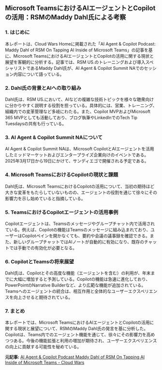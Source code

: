 ## Microsoft TeamsにおけるAIエージェントとCopilotの活用：RSMのMaddy Dahl氏による考察

### 1. はじめに

本レポートは、Cloud Wars Homeに掲載された「AI Agent & Copilot Podcast: Maddy Dahl of RSM On Tapping AI Inside of Microsoft Teams」の記事を基に、Microsoft TeamsにおけるAIエージェントとCopilotの活用に関する現状と展望を客観的に分析する。記事では、RSM US.のトレーニングおよび導入スペシャリストであるMaddy Dahl氏が、AI Agent & Copilot Summit NAでのセッション内容について語っている。

### 2. Dahl氏の背景とAIへの取り組み

Dahl氏は、RSM US.において、AIなどの複雑な技術トピックを様々な聴衆向けに分かりやすく説明する役割を担っている。具体的には、営業、トレーニング、組織内での変革管理など多岐にわたる。また、Copilot MVPおよびMicrosoft 365 MVPとしても活動しており、ブログ執筆やLinkedInでのTech Tip Tuesdaysの共有も行っている。

### 3. AI Agent & Copilot Summit NAについて

AI Agent & Copilot Summit NAは、Microsoft CopilotとAIエージェントを活用したミッドマーケットおよびエンタープライズ企業向けのイベントである。2025年3月17日から19日にかけて、サンディエゴで開催される予定である。

### 4. Microsoft TeamsにおけるCopilotの現状と課題

Dahl氏は、Microsoft TeamsにおけるCopilotの活用について、当初の期待ほど大きな変革をもたらしていないものの、エージェントの役割を通じて徐々にその影響力を示し始めていると指摘している。

### 5. TeamsにおけるCopilotエージェントの活用事例

Copilotエージェントは、Teamsのメッセージやグループチャット内で活用されている。例えば、Copilotの機能はTeamsのメッセージに組み込まれており、ユーザーはCopilotペインを開かなくても、要約や会議の議事録を確認できる。また、新しいグループチャットではAIノートが自動的に有効になり、既存のチャットでは手動での有効化が必要となる。

### 6. CopilotとTeamsの将来展望

Dahl氏は、Copilotとその高度な機能（エージェントを含む）の利用が、年末までに大幅に増加すると予測している。Copilotの機能は急速に進化しており、PowerPointのNarrative Builderなど、より広範な機能が追加されている。Teamsへのエージェントの統合は、相互作用と全体的なユーザーエクスペリエンスを向上させると期待されている。

### 7. まとめ

本レポートでは、Microsoft TeamsにおけるAIエージェントとCopilotの活用に関する現状と展望について、RSMのMaddy Dahl氏の発言を基に分析した。Copilotは、Teams内でのエージェント機能を通じて、徐々にその影響力を高めつつある。今後の機能拡張と利用の増加が期待され、ユーザーエクスペリエンスの向上に貢献する可能性を秘めている。



**元記事:** [AI Agent & Copilot Podcast Maddy Dahl of RSM On Tapping AI Inside of Microsoft Teams - Cloud Wars](https://cloudwars.com/ai/ai-agent-copilot-podcast-maddy-dahl-of-rsm-on-tapping-ai-inside-of-microsoft-teams/)